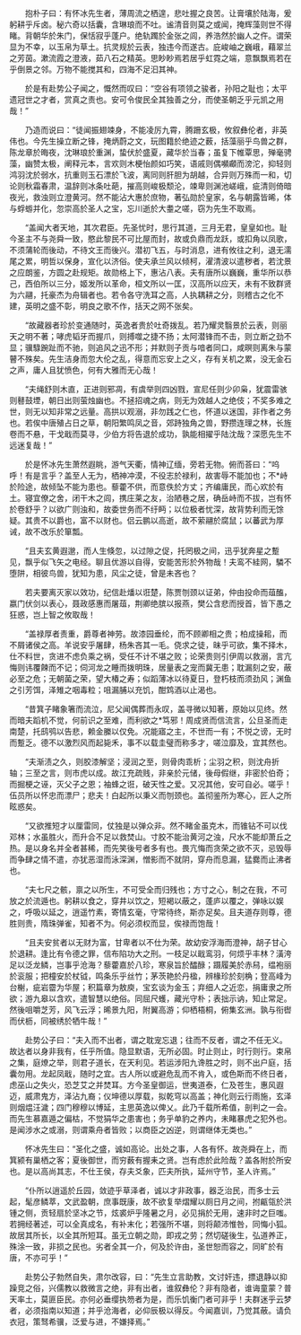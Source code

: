 　　抱朴子曰：有怀冰先生者，薄周流之栖遑，悲吐握之良苦。让膏壤於陆海，爰躬耕乎斥卤。秘六奇以括囊，含琳琅而不吐。谧清音则莫之或闻，掩辉藻则世不得睹。背朝华於朱门，保恬寂乎蓬户。绝轨躅於金张之闾，养浩然於幽人之仵。谓荣显为不幸，以玉帛为草土。抗灵规於云表，独违今而遂古。庇峻岫之巍峨，藉翠兰之芳茵。漱流霞之澄液，茹八石之精英。思眇眇焉若居乎虹霓之端，意飘飘焉若在乎倒景之邻。万物不能搅其和，四海不足汩其神。

　　於是有赴势公子闻之，慨然而叹曰：“空谷有项领之骏者，孙阳之耻也；太平遗冠世之才者，赏真之责也。安可令俊民全其独善之分，而使圣朝乏乎元凯之用哉！”

　　乃造而说曰：“徒闻振翅竦身，不能凌厉九霄，腾跚玄极，攸叙彝伦者，非英伟也。今先生操立断之锋，掩炳蔚之文，玩图籍於绝迹之薮，括藻丽乎鸟兽之群，陈龙章於晦夜，沈琳琅於重渊，蛰伏於盛夏，藏华於当春；虽复下帷覃思，殚毫骋藻，幽赞太极，阐释元本，言欢则木梗怡颜如巧笑，语戚则偶嚬顣而滂沱，抑轻则鸿羽沈於弱水，抗重则玉石漂於飞波，离同则肝胆为胡越，合异则万殊而一和，切论则秋霜春肃，温辞则冰条吐葩，摧高则峻极颓沦，竦卑则渊池嵯峨，疵清则倚暗夜光，救浊则立澄黄河。然不能沾大惠於庶物，著弘勋於皇家，名与朝露皆晞，体与蜉蝣并化，忽崇高於圣人之宝，忘川逝於大耋之嗟，窃为先生不取焉。

　　“盖闻大者天地，其次君臣。先圣忧时，思行其道，三月无君，皇皇如也。耻今圣主不与尧舜一致，愍此黎民不可比屋而封，故或负鼎而龙跃，或扣角以凤歌，不须蒲轮而後动，不待文王而後兴。潜初飞五，与时消息，进有攸往之利，退无濡尾之累，明哲以保身，宣化以济俗。使夫承兰风以倾柯，濯清波以遣秽者，若沈景之应朗鉴，方圆之赴规矩。故勋格上下，惠沾八表。夫有唐所以巍巍，重华所以恭己，西伯所以三分，姬发所以革命，桓文所以一匡，汉高所以应天，未有不致群贤为六翮，托豪杰为舟辑者也。若令各守洗耳之高，人执耦耕之分，则稽古之化不建，英明之盛不彰，明良之歌不作，括天之网不张矣。

　　“故藏器者珍於变通随时，英逸者贵於吐奇拨乱。若乃耀灵翳景於云表，则丽天之明不著；哮虎韬牙而握爪，则搏噬之捷不扬；太阿潜锋而不击，则立断之劲不显；骥騄踠趾而不驰，则追风之迅不形；并默则子贡与喑者同口，咸暝则离朱与蒙瞽不殊矣。先生洁身而忽大伦之乱，得意而忘安上之义，存有关机之累，没无金石之声，庸人且犹愤色，何有大雅而无心哉！

　　“夫绳舒则木直，正进则邪凋，有虞举则四凶戮，宣尼任则少卯枭，犹震雷骇则鼛鼓堙，朝日出则萤烛幽也。不拯招魂之病，则无为效越人之绝伎；不奖多难之世，则无以知非常之远量。高拱以观溺，非勿践之仁也，怀道以迷国，非作者之务也。若俟中唐殖占日之草，朝阳繁鸣凤之音，郊跱独角之兽，野攒连理之林，长旌卷而不悬，干戈戢而莫寻，少伯方将告退於成功，孰能相擢乎陆沈哉？深愿先生不远迷复哉！”

　　於是怀冰先生萧然遐眺，游气天衢，情神辽缅，旁若无物。俯而荅曰：“呜呼！有是言乎？盖至人无为，栖神冲漠，不役志於禄利，故害辱不能加也；不*峙於险途，故倾坠不能为患也。藜藿不供，而意佚於方丈；齐编庸民，而心欢於有土。寝宜僚之舍，闭干木之闾，携庄莱之友，治陋巷之居，确岳峙而不拔，岂有怀於卷舒乎？以欲广则浊和，故委世务而不纡眄；以位极者忧深，故背势利而无馀疑。其贵不以爵也，富不以财也。侣云鹏以高逝，故不萦翮於腐鼠；以蕃武为厚诫，故不改乐於箪瓢。

　　“且夫玄黄遐邈，而人生倏忽，以过隙之促，托罔极之间，迅乎犹奔星之蹔见，飘乎似飞矢之电经。聊且优游以自得，安能苦形於外物哉！夫鸾不絓网，驎不堕阱，相彼鸟兽，犹知为患，风尘之徒，曾是未吝也？

　　若夫要离灭家以效功，纪信赴燔以诳楚，陈贾刎颈以证弟，仲由投命而葅醢，嬴门伏剑以表心，聂政感惠而屠葅，荆卿绝膑以报燕，樊公含悲而授首，皆下愚之狂惑，岂上智之攸取哉！

　　“盖禄厚者责重，爵尊者神劳。故漆园垂纶，而不顾卿相之贵；柏成操耜，而不屑诸侯之高。羊说安乎屠肆，杨朱吝其一毛。侥求之徒，昧乎可欲，集不择木，仕不料世，贪进不虑负乘之祸，受任不计不堪之败；论荣贵则引伊周以救溺，言亢悔则讳覆餗而不记；伺河龙之睡而拨明珠，居量表之宠而冀无患；耽漏刻之安，蔽必至之危；无朝菌之荣，望大椿之寿；似蹈薄冰以待夏日，登朽枝而须劲风；渊鱼之引芳饵，泽雉之咽毒粒；咀漏脯以充饥，酣鸩酒以止渴也。

　　“昔箕子睹象箸而流泣，尼父闻偶葬而永叹，盖寻微以知著，原始以见终。然而暗夫蹈机不觉，何前识之至难，而利欲之*笃邪！周成贤而信流言，公旦圣而走南楚，托鸱鸮以告悲，赖金縢以仅免。况能寤之主，不世而一有；不悦之谤，无时而蹔乏。德不以激烈风而起毙禾，事不以载圭璧而称多才，嗟泣靡及，宜其然也。

　　“夫渐渍之久，则胶漆解坚；浸润之至，则骨肉乖析；尘羽之积，则沈舟折轴；三至之言，则市虎以成。故江充疏贱，非亲於元储，後母假继，非密於伯奇；而掘梗之诬，灭父子之恩；袖蜂之诳，破天性之爱。又况其他，安可自必。嗟乎！伍员所以怀忠而漂尸；悲夫！白起所以秉义而刎颈也。盖彻鉴所为寒心，匠人之所眩惑矣。

　　“又欲推短才以厘雷同，仗独是以弹众非。然不睹金虽克木，而锥钻不可以伐邓林；水虽胜火，而升合不足以救焚山。寸胶不能治黄河之浊，尺水不能却萧丘之热。是以身名并全者甚稀，而先笑後号者多有也。畏亢悔而贪荣之欲不灭，忌毁辱而争肆之情不遣，亦犹恶湿而泳深渊，憎影而不就阴，穿舟而息漏，猛爨而止沸者也。

　　“夫七尺之骸，禀之以所生，不可受全而归残也；方寸之心，制之在我，不可放之於流遁也。躬耕以食之，穿井以饮之，短褐以蔽之，蓬庐以覆之，弹咏以娱之，呼吸以延之，逍遥竹素，寄情玄毫，守常待终，斯亦足矣。且夫道存则尊，德胜则贵，隋珠弹雀，知者不为。何必须权而显，俟禄而饱哉！

　　“且夫安贫者以无财为富，甘卑者以不仕为荣。故幼安浮海而澄神，胡子甘心於退耕。逢比有令德之罪，信布陷功大之刑。一枝足以戢鸾羽，何烦乎丰林？潢洿足以泛龙鳞，岂事乎沧海？藜藿嘉於八珍，寒泉旨於醽醁；蹑履美於赤舄，缊袍丽於衮服；把橦安於杖钺，鸣条乐乎丝竹；茅茨艳於丹楹，辨椽珍於刻桷；登高峰为台榭，疵岩霤为华屋；积篇章为敖庾，宝玄谈为金玉；弃细人之近恋，捐庸隶之所欲；游九皋以含欢，遣智慧以绝俗。同屈尺蠖，藏光守朴；表拙示讷，知止常足。然後咀嚼芝芳，风飞云浮；晞景九阳，附翼高游；仰栖梧桐，俯集玄洲。孰与衔辔而伏枥，同被绣於牺牛哉！”

　　赴势公子曰：“夫入而不出者，谓之耽宠忘退；往而不反者，谓之不任无义。故达者以身非我有，任乎所值。隐显默语，无所必固。时止则止，时行则行。束帛之集，庭燎之举，则君子道长，在天利见。若运涉阳九谗胜之时，则不出户庭，括囊勿用。龙起凤戢，随时之宜。古人所以或避危乱而不肯入，或色斯而不终日者，虑巫山之失火，恐芝艾之并焚耳。方今圣皇御运，世夷道泰，仁及苍生，惠风遐迈，威肃鬼方，泽沾九裔；仪坤德以厚载，拟乾穹以高盖；神化则云行雨施，玄泽则烟煴汪濊；四门穆穆以博延，主思英逸以俾乂。此乃千载所希值，剖判之一会。而先生慕嘉遁之偏枯，不觉狷华之患害也；务乎单豹之养内，未睹暴虎之犯外也。是闻涉水之或溺，则谓乘舟者皆败；以商臣之凶逆，则谓继体无类也。”

　　怀冰先生曰：“圣化之盛，诚如高论。出处之事，人各有怀。故尧舜在上，而箕颍有巢栖之客；夏後御世，而穷薮有握耒之贤。岂有虑於此险哉？盖各附於所安也。是以高尚其志，不仕王侯，存夫爻象，匹夫所执，延州守节，圣人许焉。”

　　“仆所以逍遥於丘园，敛迹乎草泽者，诚以才非政事，器乏治民，而多士云起，髦彦鳞萃，文武盈朝，庶事既康，故不欲复举熠耀以厕日月之间，拊甂瓴於洪锺之侧，贡轻扇於坚冰之节，炫裘炉乎隆暑之月，必见捐於无用，速非时之巨嗤。若拥经著述，可以全真成名，有补末化；若强所不堪，则将颠沛惟咎，同悔小狐。故居其所长，以全其所短耳。虽无立朝之勋，即戎之劳；然切磋後生，弘道养正，殊涂一致，非损之民也。劣者全其一介，何及於许由，圣世恕而容之，同旷於有唐，不亦可乎！”

　　赴势公子勃然自失，肃尔改容，曰：“先生立言助教，文讨奸违，摽退静以抑躁竞之俗，兴儒教以救微言之绝，非有出者，谁叙彝伦？非有隐者，谁诲童蒙？普天率土，莫匪臣民。亦何必垂缨执笏者为是，而乐饥衡门者可非乎！夫群迷乎云梦者，必须指南以知道；并乎沧海者，必仰辰极以得反。今闻嘉训，乃觉其蔽。请负衣冠，策驽希骥，泛爱与进，不嫌择焉。”
